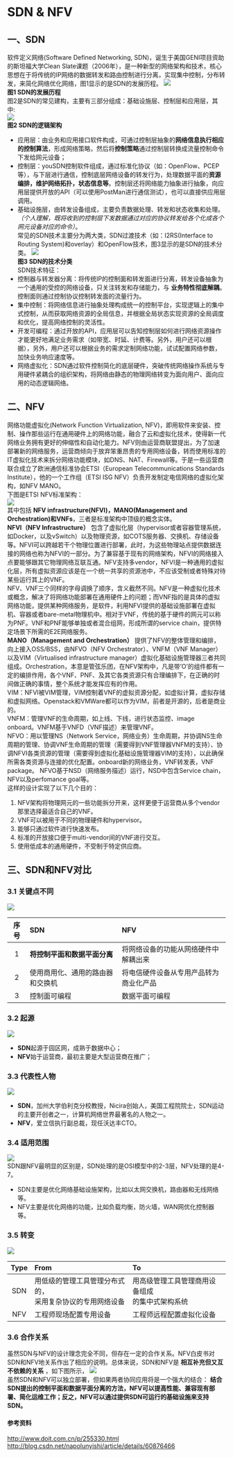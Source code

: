 SDN & NFV
================
## 一、SDN
软件定义网络(Software Defined Networking, SDN)，诞生于美国GENI项目资助的斯坦福大学Clean Slate课题（2006年），是一种新型的网络架构和技术，核心思想在于将传统的IP网络的数据转发和路由控制进行分离，实现集中控制，分布转发，来简化网络优化网络，图1显示的是SDN的发展历程。
![](./SDN路线.png) </br>
**图1 SDN的发展历程**</br>
图2是SDN的常见建构，主要有三部分组成：基础设施层、控制层和应用层，其中:</br>
![](./SDN逻辑架构.png) </br>
**图2 SDN的逻辑架构** </br>
-  应用层：由业务和应用接口软件构成，可通过控制层抽象的**网络信息执行相应的控制算法**，形成网络策略，然后将**控制策略**通过控制层转换成流量控制命令下发给网元设备；
-  控制层：youSDN控制软件组成，通过标准化协议（如：OpenFlow、PCEP等），与下层进行通信，控制底层网络设备的转发行为，处理数据平面的**资源编排，维护网络拓扑，状态信息等**。控制层还将网络能力抽象进行抽象，向应用层提供开放的API（可以使用PostMan进行通信测试），也可以直接供应用层调用。
-  基础设施层，由转发设备组成，主要负责数据处理、转发和状态收集和处理。*（个人理解，既将收到的控制层下发数据通过对应的协议转发给各个化成各个网元设备对应的命令）*。</br>
常见的SDN技术主要分为两大类，SDN过渡技术（如：I2RS(Interface to Routing System)和overlay）和OpenFlow技术，图3显示的是SDN的技术分类。
![](./SDN技术.png) </br>
**图3 SDN的技术分类**</br>
SDN技术特征：
-  控制器与转发器分离：将传统IP的控制面和转发面进行分离，转发设备抽象为一个通用的受控的网络设备，只关注转发和存储能力，与 **业务特性彻底解耦**。控制面则通过控制协议控制转发面的流量行为。
-  集中控制：将网络信息进行抽象处理构成统一的控制平台，实现逻辑上的集中式控制，从而获取网络资源的全局信息，并根据全局状态实现资源的全局调度和优化，提高网络控制的灵活性。
-  开发可编程：通过开放的API，应用层可以告知控制层如何进行网络资源操作才能更好地满足业务需求（如带宽、时延、计费等。另外，用户还可以根据），另外，用户还可以根据业务的需求定制网络功能，试试配置网络参数，加快业务响应速度等。
-  网络虚拟化：SDN通过软件控制简化的底层硬件，突破传统网络操作系统与专用硬件紧耦合的组织架构，将网络由静态的物理网络转变为面向用户、面向应用的动态逻辑网络。

## 二、NFV
网络功能虚拟化(Network Function Virtualization, NFV)，即用软件来安装、控制、操作那些运行在通用硬件上的网络功能，融合了云和虚拟化技术，使得新一代网络业务拥有更好的伸缩性和自动化能力。NFV则由运营商联盟提出，为了加速部署新的网络服务，运营商倾向于放弃笨重昂贵的专用网络设备，转而使用标准的IT虚拟化技术来拆分网络功能模块，如DNS、NAT、Firewall等。于是一些运营商联合成立了欧洲通信标准协会ETSI（European Telecommunications Standards Institute），他的一个工作组（ETSI ISG NFV）负责开发制定电信网络的虚拟化架构，如NFV MANO。</br>
下图是ETSI NFV标准架构： </br>
![](./ETSI_NFV标准架构.png) </br>
其中包括 **NFV infrastructure(NFVI)，MANO(Management and Orchestration)和VNFs**，三者是标准架构中顶级的概念实体。</br>
 **NFVI（NFV Infrastructure）** 包含了虚拟化层（hypervisor或者容器管理系统，如Docker，以及vSwitch）以及物理资源，如COTS服务器、交换机、存储设备等。NFVI可以跨越若干个物理位置进行部署，此时，为这些物理站点提供数据连接的网络也称为NFVI的一部分。为了兼容基于现有的网络架构，NFVI的网络接入点要能够跟其它物理网络互联互通。NFV支持多vendor，NFVI是一种通用的虚拟化层，所有虚拟资源应该是在一个统一共享的资源池中，不应该受制或者特殊对待某些运行其上的VNF。</br>
NFV、VNF三个同样的字母调换了顺序，含义截然不同。NFV是一种虚拟化技术或概念，解决了将网络功能部署在通用硬件上的问题；而VNF指的是具体的虚拟网络功能，提供某种网络服务，是软件，利用NFVI提供的基础设施部署在虚拟机、容器或者bare-metal物理机中。相对于VNF，传统的基于硬件的网元可以称为PNF。VNF和PNF能够单独或者混合组网，形成所谓的service chain，提供特定场景下所需的E2E网络服务。</br>
 **MANO（Management and Orchestration）** 提供了NFV的整体管理和编排，向上接入OSS/BSS，由NFVO（NFV Orchestrator）、VNFM（VNF Manager）以及VIM（Virtualised infrastructure manager）虚拟化基础设施管理器三者共同组成。Orchestration，本意是管弦乐团，在NFV架构中，凡是带’O’的组件都有一定的编排作用，各个VNF、PNF、及其它各类资源只有合理编排下，在正确的时间做正确的事情，整个系统才能发挥应有的作用。</br>
VIM：NFVI被VIM管理，VIM控制着VNF的虚拟资源分配，如虚拟计算，虚拟存储和虚拟网络。Openstack和VMWare都可以作为VIM，前者是开源的，后者是商业的。</br>
VNFM：管理VNF的生命周期，如上线、下线，进行状态监控、image onboard。VNFM基于VNFD（VNF描述）来管理VNF。</br>
NFVO：用以管理NS（Network Service，网络业务）生命周期，并协调NS生命周期的管理、协调VNF生命周期的管理（需要得到VNF管理器VNFM的支持）、协调NFVI各类资源的管理（需要得到虚拟化基础设施管理器VIM的支持），以此确保所需各类资源与连接的优化配置。onboard新的网络业务，VNF转发表，VNF package。 NFVO基于NSD（网络服务描述）运行，NSD中包含Service chain，NFV以及perfomance goal等。 </br>
这样的设计实现了以下几个目的：</br>
1. NFV架构将物理网元的一些功能拆分开来，这样更便于运营商从多个vendor那里选择最适合自己的VNF。
2. VNF可以被用于不同的物理硬件和hypervisor。
3. 能够只通过软件进行快速发布。
4. 标准的开放接口便于multi-vendor间的VNF进行交互。
5. 使用低成本的通用硬件，不受制于特定供应商。

## 三、SDN和NFV对比
### 3.1 关键点不同
![](./SDN和NFV区别1.jpg) </br>

| 序号     | SDN                                 | NFV                                       |
| :------: | :---------------------------------- | :---------------------------------------- |
| 1        | **将控制平面和数据平面分离**        | 将网络设备的功能从网络硬件中解耦出来      |
| 2        | 使用商用化、通用的路由器和交换机    | 将电信硬件设备从专用产品转为商业化产品    |
| 3        | 控制面可编程                        | 数据平面可编程                            |

### 3.2 起源
![](./SDN和NFV区别2.jpg) </br>
-  **SDN**起源于园区网，成熟于数据中心；
-  **NFV**始于运营商，最初主要是大型运营商在推广；

### 3.3 代表性人物
![](./SDN和NFV区别3.jpg) </br>
-  **SDN**，加州大学伯利克分校教授，Nicira创始人，美国工程院院士，SDN运动的主要开创者之一，计算机网络世界最著名的人物之一。
-  **NFV**，爱立信执行副总裁，现任沃达丰CTO。
### 3.4 适用范围
![](./SDN和NFV区别4.jpg) </br>
SDN跟NFV最明显的区别是，SDN处理的是OSI模型中的2-3层，NFV处理的是4-7。 </br>
-  SDN主要是优化网络基础设施架构，比如以太网交换机，路由器和无线网络等。
-  NFV主要是优化网络的功能，比如负载均衡，防火墙，WAN网优化控制器等。
### 3.5 转变
![](./SDN和NFV区别5.jpg) </br>  

| Type     | From                                                          | To                                                  |
| :------: | :------------------------------------------------------       | :----------------------------------------           |
| SDN      | 用低级的管理工具管理分布式的，</br>采用复杂协议的专用网络设备 | 用高级管理工具管理商用设备组成</br>的集中式架构系统 |
| NFV      | 工程师现场配置专用设备                                        | 工程师远程配置虚拟化设备                            |

### 3.6 合作关系
虽然SDN与NFV的设计理念完全不同，但存在一定的合作关系。NFV白皮书对SDN和NFV地关系作出了相应的说明。总体来说，SDN和NFV是 **相互补充但又互不依赖的关系** ，如下图所示，
![](./SDN和NFV的关系.png) </br> 
虽然SDN和NFV可以独立部署，但如果两者协同应用将是一个强大的结合： **结合SDN提出的控制平面和数据平面分离的方法，NFV可以提高性能、兼容现有部署、简化运维工作；反之，NFV可以通过提供SDN可运行的基础设施来支持SDN。**  



#### 参考资料
http://www.doit.com.cn/p/255330.html </br>
http://blog.csdn.net/napolunyishi/article/details/60876466 </br>
